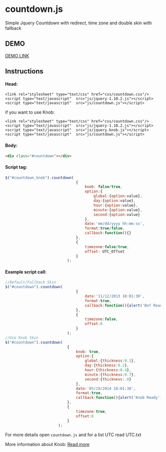 countdown.js
============

Simple Jquery Countdown with redirect, time zone and double skin with fallback

## DEMO

[DEMO LINK](http://razorphyn.com/products/countdown/)

## Instructions

#### Head:
```
<link rel="stylesheet" type="text/css" href="css/countdown.css"/>
<script type="text/javascript"  src="js/jquery-1.10.2.js"></script>
<script type="text/javascript"  src="js/countdown.js"></script>
```
if you want to use Knob:
```
<link rel="stylesheet" type="text/css" href="css/countdown.css"/>
<script type="text/javascript"  src="js/jquery-1.10.2.js"></script>
<script type="text/javascript"  src="js/jquery.knob.js"></script>
<script type="text/javascript"  src="js/countdown.js"></script>
```
#### Body:

```html
<div class="#countdown"></div>
```

#### Script tag:

```javascript
$("#countdown_knob").countdown(
								{
									knob: false/true,
									option:{
										global:{option:value},
										day:{option:value},
										hour:{option:value},
										minute:{option:value},
										second:{option:value}
									},
									date:'mm/dd/yyyy hh:mm:ss',
									format:true/false,
									callback:function(){}
								},
								{
									timezone:false/true,
									offset: UTC_Offset
								}
							);
```

#### Example script call:
```javascript
//Default/Fallback Skin
$("#countdown").countdown(	
								{
									date:'11/12/2013 18:01:30',
									format:true,
									callback:function(){alert('Def Ready')}
								},
								{
									timezone:false,
									offset:0
								}
							);
//Use Knob Skin
$("#countdown").countdown(
							{
								knob: true,
								option:{
									global:{thickness:0.1},
									day:{thickness:0.2},
									hour:{thickness:0.4},
									minute:{thickness:0.7},
									second:{thickness:.0}
								},
								date:'05/19/2014 18:01:30',
								format:true,
								callback:function(){alert('Knob Ready')}
							},
							{
								timezone:true,
								offset:6
							}
						);
```

For more details open ```countdown.js``` and for a list UTC read UTC.txt

More information about Knob: [Read more](https://github.com/aterrien/jQuery-Knob)
